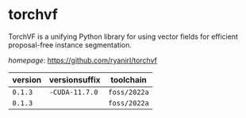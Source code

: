 # torchvf

TorchVF is a unifying Python library for using vector fields for efficient proposal-free instance segmentation.

*homepage*: <https://github.com/ryanirl/torchvf>

version | versionsuffix | toolchain
--------|---------------|----------
``0.1.3`` | ``-CUDA-11.7.0`` | ``foss/2022a``
``0.1.3`` |  | ``foss/2022a``

